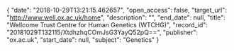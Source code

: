 {
  "date": "2018-10-29T13:21:15.462657", 
  "open_access": false, 
  "target_url": "http://www.well.ox.ac.uk/home", 
  "description": "", 
  "end_date": null, 
  "title": "Wellcome Trust Centre for Human Genetics (WTCHG)", 
  "record_id": "20181029T132115/XtdhzhqCOmJsG3YayQ52pQ==", 
  "publisher": "ox.ac.uk", 
  "start_date": null, 
  "subject": "Genetics"
}

